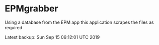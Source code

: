 # EPMgrabber
Using a database from the EPM app this application scrapes the files as required


Latest backup: Sun Sep 15 06:12:01 UTC 2019
